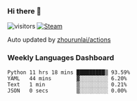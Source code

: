 ### Hi there 👋

![visitors](https://visitor-badge.glitch.me/badge?page_id=zhourunlai)
[![Steam](https://img.shields.io/badge/dynamic/json?label=Steam&query=%24.data.totalSubs&url=https%3A%2F%2Fapi.spencerwoo.com%2Fsubstats%2F%3Fsource%3DsteamGames%26queryKey%3D76561198285156854&suffix=%20Games&logo=steam&labelColor=134375&color=0b1a37&longCache=true)](http://steamcommunity.com/profiles/76561198285156854)

Auto updated by <a href="https://github.com/zhourunlai/zhourunlai/actions" target="_blank">zhourunlai/actions</a>

### Weekly Languages Dashboard

<!--PART:wakatime-->
```text
Python 11 hrs 18 mins █████████▒ 93.59%
YAML   44 mins        ▓░░░░░░░░░ 6.20%
Text   1 min          ▒░░░░░░░░░ 0.21%
JSON   0 secs         ▒░░░░░░░░░ 0.00%
```
<!--PART:wakatime-->
